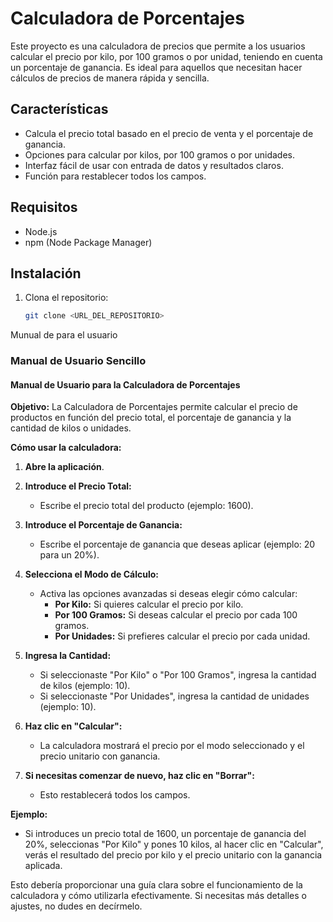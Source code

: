 # Calculadora de Porcentajes

Este proyecto es una calculadora de precios que permite a los usuarios calcular el precio por kilo, por 100 gramos o por unidad, teniendo en cuenta un porcentaje de ganancia. Es ideal para aquellos que necesitan hacer cálculos de precios de manera rápida y sencilla.

## Características

- Calcula el precio total basado en el precio de venta y el porcentaje de ganancia.
- Opciones para calcular por kilos, por 100 gramos o por unidades.
- Interfaz fácil de usar con entrada de datos y resultados claros.
- Función para restablecer todos los campos.

## Requisitos

- Node.js
- npm (Node Package Manager)

## Instalación

1. Clona el repositorio:

   ```bash
   git clone <URL_DEL_REPOSITORIO>


Munual de para el usuario


### Manual de Usuario Sencillo

#### Manual de Usuario para la Calculadora de Porcentajes

**Objetivo:**
La Calculadora de Porcentajes permite calcular el precio de productos en función del precio total, el porcentaje de ganancia y la cantidad de kilos o unidades.

**Cómo usar la calculadora:**

1. **Abre la aplicación**.
2. **Introduce el Precio Total:**
   - Escribe el precio total del producto (ejemplo: 1600).

3. **Introduce el Porcentaje de Ganancia:**
   - Escribe el porcentaje de ganancia que deseas aplicar (ejemplo: 20 para un 20%).

4. **Selecciona el Modo de Cálculo:**
   - Activa las opciones avanzadas si deseas elegir cómo calcular:
     - **Por Kilo:** Si quieres calcular el precio por kilo.
     - **Por 100 Gramos:** Si deseas calcular el precio por cada 100 gramos.
     - **Por Unidades:** Si prefieres calcular el precio por cada unidad.

5. **Ingresa la Cantidad:**
   - Si seleccionaste "Por Kilo" o "Por 100 Gramos", ingresa la cantidad de kilos (ejemplo: 10).
   - Si seleccionaste "Por Unidades", ingresa la cantidad de unidades (ejemplo: 10).

6. **Haz clic en "Calcular":**
   - La calculadora mostrará el precio por el modo seleccionado y el precio unitario con ganancia.

7. **Si necesitas comenzar de nuevo, haz clic en "Borrar":**
   - Esto restablecerá todos los campos.

**Ejemplo:**
- Si introduces un precio total de 1600, un porcentaje de ganancia del 20%, seleccionas "Por Kilo" y pones 10 kilos, al hacer clic en "Calcular", verás el resultado del precio por kilo y el precio unitario con la ganancia aplicada.

Esto debería proporcionar una guía clara sobre el funcionamiento de la calculadora y cómo utilizarla efectivamente. Si necesitas más detalles o ajustes, no dudes en decírmelo.

